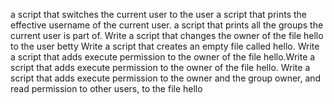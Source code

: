 a script that switches the current user to the user
 a script that prints the effective username of the current user.
 a script that prints all the groups the current user is part of.
Write a script that changes the owner of the file hello to the user betty
Write a script that creates an empty file called hello.
Write a script that adds execute permission to the owner of the file hello.Write a script that adds execute permission to the owner of the file hello.
Write a script that adds execute permission to the owner and the group owner, and read permission to other users, to the file hello
